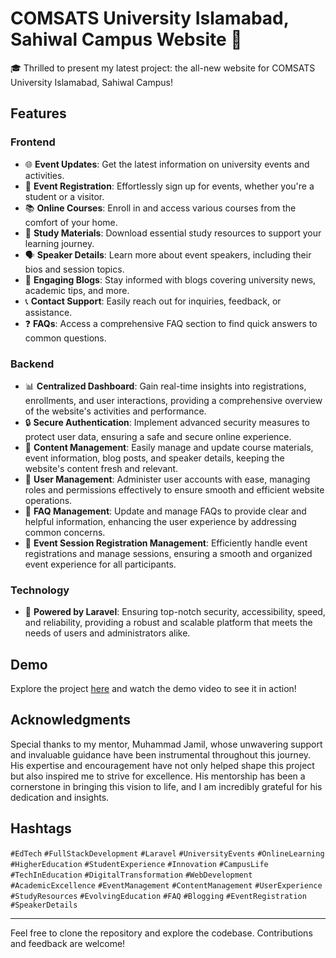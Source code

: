 # COMSATS University Islamabad, Sahiwal Campus Website 🌟

🎓 Thrilled to present my latest project: the all-new website for COMSATS University Islamabad, Sahiwal Campus!

## Features

### Frontend
- 🌐 **Event Updates**: Get the latest information on university events and activities.
- 📝 **Event Registration**: Effortlessly sign up for events, whether you're a student or a visitor.
- 📚 **Online Courses**: Enroll in and access various courses from the comfort of your home.
- 📖 **Study Materials**: Download essential study resources to support your learning journey.
- 🗣️ **Speaker Details**: Learn more about event speakers, including their bios and session topics.
- 📰 **Engaging Blogs**: Stay informed with blogs covering university news, academic tips, and more.
- 📞 **Contact Support**: Easily reach out for inquiries, feedback, or assistance.
- ❓ **FAQs**: Access a comprehensive FAQ section to find quick answers to common questions.

### Backend
- 📊 **Centralized Dashboard**: Gain real-time insights into registrations, enrollments, and user interactions, providing a comprehensive overview of the website's activities and performance.
- 🔒 **Secure Authentication**: Implement advanced security measures to protect user data, ensuring a safe and secure online experience.
- 📁 **Content Management**: Easily manage and update course materials, event information, blog posts, and speaker details, keeping the website's content fresh and relevant.
- 👥 **User Management**: Administer user accounts with ease, managing roles and permissions effectively to ensure smooth and efficient website operations.
- 📝 **FAQ Management**: Update and manage FAQs to provide clear and helpful information, enhancing the user experience by addressing common concerns.
- 📅 **Event Session Registration Management**: Efficiently handle event registrations and manage sessions, ensuring a smooth and organized event experience for all participants.

### Technology
- 🚀 **Powered by Laravel**: Ensuring top-notch security, accessibility, speed, and reliability, providing a robust and scalable platform that meets the needs of users and administrators alike.

## Demo
Explore the project [here](https://lnkd.in/d_VFTTkN) and watch the demo video to see it in action!

## Acknowledgments
Special thanks to my mentor, Muhammad Jamil, whose unwavering support and invaluable guidance have been instrumental throughout this journey. His expertise and encouragement have not only helped shape this project but also inspired me to strive for excellence. His mentorship has been a cornerstone in bringing this vision to life, and I am incredibly grateful for his dedication and insights.

## Hashtags
`#EdTech` `#FullStackDevelopment` `#Laravel` `#UniversityEvents` `#OnlineLearning` `#HigherEducation` `#StudentExperience` `#Innovation` `#CampusLife` `#TechInEducation` `#DigitalTransformation` `#WebDevelopment` `#AcademicExcellence` `#EventManagement` `#ContentManagement` `#UserExperience` `#StudyResources` `#EvolvingEducation` `#FAQ` `#Blogging` `#EventRegistration` `#SpeakerDetails`

---

Feel free to clone the repository and explore the codebase. Contributions and feedback are welcome!
